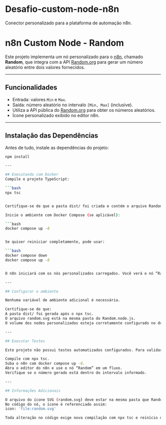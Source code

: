 # Desafio-custom-node-n8n
Conector personalizado para a plataforma de automação n8n.

#  n8n Custom Node - Random

Este projeto implementa um nó personalizado para o [n8n](https://n8n.io), chamado **Random**, que integra com a API [Random.org](https://www.random.org/) para gerar um número aleatório entre dois valores fornecidos.

---

##  Funcionalidades

- Entrada: valores `Min` e `Max`.
- Saída: número aleatório no intervalo `[Min, Max]` (inclusive).
- Utiliza a API pública do [Random.org](https://www.random.org/integers/) para obter os números aleatórios.
- Ícone personalizado exibido no editor n8n.

---

##  Instalação das Dependências

Antes de tudo, instale as dependências do projeto:

```bash
npm install

---

## Executando com Docker
Compile o projeto TypeScript:

```bash
npx tsc


Certifique-se de que a pasta dist/ foi criada e contém o arquivo Random.node.js.

Inicie o ambiente com Docker Compose (se aplicável):

```bash
docker compose up -d


Se quiser reiniciar completamente, pode usar:

```bash
docker compose down
docker compose up -d


O n8n iniciará com os nós personalizados carregados. Você verá o nó “Random” disponível no editor.

---

## Configurar o ambiente

Nenhuma variável de ambiente adicional é necessária.

Certifique-se de que:
A pasta dist/ foi gerada após o npx tsc.
O arquivo random.svg está na mesma pasta do Random.node.js.
O volume dos nodes personalizados esteja corretamente configurado no docker-compose.yml.

---

## Executar Testes

Este projeto não possui testes automatizados configurados. Para validar o funcionamento:

Compile com npx tsc.
Suba o n8n com docker compose up -d.
Abra o editor do n8n e use o nó “Random” em um fluxo.
Verifique se o número gerado está dentro do intervalo informado.

---

## Informações Adicionais

O arquivo do ícone SVG (random.svg) deve estar na mesma pasta que Random.node.ts.
No código do nó, o ícone é referenciado assim:
icon: 'file:random.svg'

Toda alteração no código exige nova compilação com npx tsc e reinício do container.
